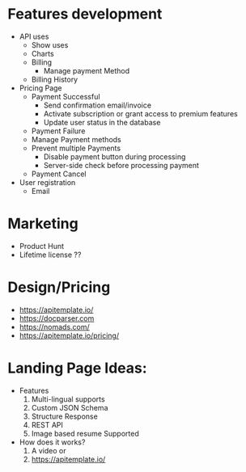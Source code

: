 # Features development

* API uses
  * Show uses
  * Charts
  * Billing
    * Manage payment Method
  * Billing History
* Pricing Page
  * Payment Successful
    * Send confirmation email/invoice
    * Activate subscription or grant access to premium features
    * Update user status in the database
  * Payment Failure
  * Manage Payment methods
  * Prevent multiple Payments
    * Disable payment button during processing
    * Server-side check before processing payment
  * Payment Cancel
* User registration
  * Email

# Marketing
* Product Hunt
* Lifetime license ?? 


# Design/Pricing
* https://apitemplate.io/
* https://docparser.com
* https://nomads.com/
* https://apitemplate.io/pricing/

# Landing Page Ideas:
* Features
  1. Multi-lingual supports
  2. Custom JSON Schema
  3. Structure Response
  4. REST API
  5. Image based resume Supported
* How does it works?
  1. A video or
  2. https://apitemplate.io/
